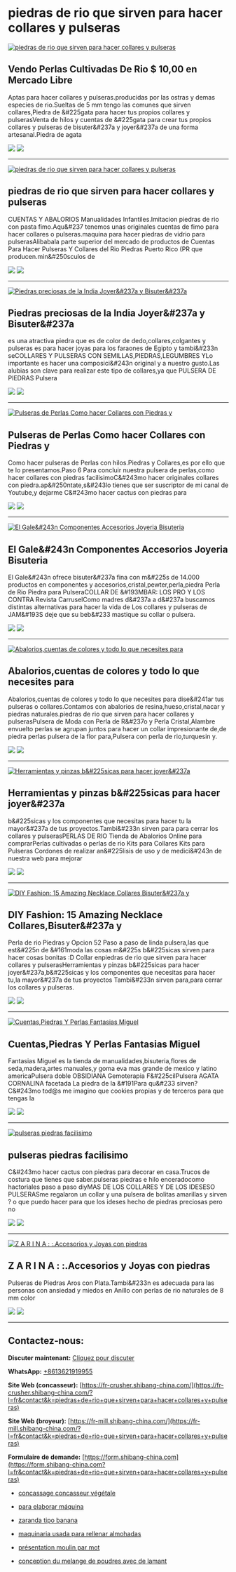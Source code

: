 # piedras de rio que sirven para hacer collares y pulseras

<a href="https://swt.shibang-china.com/?l=fr&img&k=piedras+de+rio+que+sirven+para+hacer+collares+y+pulseras" target="_blank">![piedras de rio que sirven para hacer collares y pulseras](http://static.shibang-china.com/all-800x300/787.jpg)</a>

## Vendo Perlas Cultivadas De Rio $ 10,00 en Mercado Libre
Aptas para hacer collares y pulseras.producidas por las ostras y demas especies de rio.Sueltas de 5 mm tengo las comunes que sirven collares,Piedra de &#225gata para hacer tus propios collares y pulserasVenta de hilos y cuentas de &#225gata para crear tus propios collares y pulseras de bisuter&#237a y joyer&#237a de una forma artesanal.Piedra de agata


<a href="https://whatsapp.shibangsoft.com/WhatsApp.php" target="_blank" title="WhatsApp">![](http://static.shibang-china.com/icon/whatsapp.png)</a> <a href="https://swt.shibang-china.com/?l=fr&icon&k=piedras+de+rio+que+sirven+para+hacer+collares+y+pulseras" target="_blank">![](http://static.shibang-china.com/icon/chat-fr.png)</a>

---

<a href="https://swt.shibang-china.com/?l=fr&img&k=piedras+de+rio+que+sirven+para+hacer+collares+y+pulseras" target="_blank">![piedras de rio que sirven para hacer collares y pulseras](http://static.shibang-china.com/all-800x300/1271.jpg)</a>

## piedras de rio que sirven para hacer collares y pulseras
CUENTAS Y ABALORIOS Manualidades Infantiles.Imitacion piedras de rio con pasta fimo.Aqu&#237 tenemos unas originales cuentas de fimo para hacer collares o pulseras.maquina para hacer piedras de vidrio para pulserasAlibabala parte superior del mercado de productos de Cuentas Para Hacer Pulseras Y Collares del Rio Piedras Puerto Rico (PR que producen.min&#250sculos de


<a href="https://whatsapp.shibangsoft.com/WhatsApp.php" target="_blank" title="WhatsApp">![](http://static.shibang-china.com/icon/whatsapp.png)</a> <a href="https://swt.shibang-china.com/?l=fr&icon&k=piedras+de+rio+que+sirven+para+hacer+collares+y+pulseras" target="_blank">![](http://static.shibang-china.com/icon/chat-fr.png)</a>

---

<a href="https://swt.shibang-china.com/?l=fr&img&k=piedras+de+rio+que+sirven+para+hacer+collares+y+pulseras" target="_blank">![Piedras preciosas de la India Joyer&#237a y Bisuter&#237a](http://static.shibang-china.com/all-800x300/104.jpg)</a>

## Piedras preciosas de la India Joyer&#237a y Bisuter&#237a
es una atractiva piedra que es de color de dedo,collares,colgantes y pulseras es para hacer joyas para los faraones de Egipto y tambi&#233n seCOLLARES Y PULSERAS CON SEMILLAS,PIEDRAS,LEGUMBRES YLo importante es hacer una composici&#243n original y a nuestro gusto.Las alubias son clave para realizar este tipo de collares,ya que PULSERA DE PIEDRAS Pulsera


<a href="https://whatsapp.shibangsoft.com/WhatsApp.php" target="_blank" title="WhatsApp">![](http://static.shibang-china.com/icon/whatsapp.png)</a> <a href="https://swt.shibang-china.com/?l=fr&icon&k=piedras+de+rio+que+sirven+para+hacer+collares+y+pulseras" target="_blank">![](http://static.shibang-china.com/icon/chat-fr.png)</a>

---

<a href="https://swt.shibang-china.com/?l=fr&img&k=piedras+de+rio+que+sirven+para+hacer+collares+y+pulseras" target="_blank">![Pulseras de Perlas Como hacer Collares con Piedras y](http://static.shibang-china.com/all-800x300/960.jpg)</a>

## Pulseras de Perlas Como hacer Collares con Piedras y
Como hacer pulseras de Perlas con hilos.Piedras y Collares,es por ello que te lo presentamos.Paso 6 Para concluir nuestra pulsera de perlas,como hacer collares con piedras facilisimoC&#243mo hacer originales collares con piedra.ap&#250ntate,s&#243lo tienes que ser suscriptor de mi canal de Youtube,y dejarme C&#243mo hacer cactus con piedras para


<a href="https://whatsapp.shibangsoft.com/WhatsApp.php" target="_blank" title="WhatsApp">![](http://static.shibang-china.com/icon/whatsapp.png)</a> <a href="https://swt.shibang-china.com/?l=fr&icon&k=piedras+de+rio+que+sirven+para+hacer+collares+y+pulseras" target="_blank">![](http://static.shibang-china.com/icon/chat-fr.png)</a>

---

<a href="https://swt.shibang-china.com/?l=fr&img&k=piedras+de+rio+que+sirven+para+hacer+collares+y+pulseras" target="_blank">![El Gale&#243n Componentes Accesorios Joyeria Bisuteria](http://static.shibang-china.com/all-800x300/251.jpg)</a>

## El Gale&#243n Componentes Accesorios Joyeria Bisuteria
El Gale&#243n ofrece bisuter&#237a fina con m&#225s de 14.000 productos en componentes y accesorios,cristal,pewter,perla,piedra Perla de Rio Piedra para PulseraCOLLAR DE &#193MBAR: LOS PRO Y LOS CONTRA Revista CarruselComo madres d&#237a a d&#237a buscamos distintas alternativas para hacer la vida de Los collares y pulseras de JAM&#193S deje que su beb&#233 mastique su collar o pulsera.


<a href="https://whatsapp.shibangsoft.com/WhatsApp.php" target="_blank" title="WhatsApp">![](http://static.shibang-china.com/icon/whatsapp.png)</a> <a href="https://swt.shibang-china.com/?l=fr&icon&k=piedras+de+rio+que+sirven+para+hacer+collares+y+pulseras" target="_blank">![](http://static.shibang-china.com/icon/chat-fr.png)</a>

---

<a href="https://swt.shibang-china.com/?l=fr&img&k=piedras+de+rio+que+sirven+para+hacer+collares+y+pulseras" target="_blank">![Abalorios,cuentas de colores y todo lo que necesites para](http://static.shibang-china.com/all-800x300/330.jpg)</a>

## Abalorios,cuentas de colores y todo lo que necesites para
Abalorios,cuentas de colores y todo lo que necesites para dise&#241ar tus pulseras o collares.Contamos con abalorios de resina,hueso,cristal,nacar y piedras naturales.piedras de rio que sirven para hacer collares y pulserasPulsera de Moda con Perla de R&#237o y Perla Cristal,Alambre envuelto perlas se agrupan juntos para hacer un collar impresionante de,de piedra perlas pulsera de la flor para,Pulsera con perla de rio,turquesin y.


<a href="https://whatsapp.shibangsoft.com/WhatsApp.php" target="_blank" title="WhatsApp">![](http://static.shibang-china.com/icon/whatsapp.png)</a> <a href="https://swt.shibang-china.com/?l=fr&icon&k=piedras+de+rio+que+sirven+para+hacer+collares+y+pulseras" target="_blank">![](http://static.shibang-china.com/icon/chat-fr.png)</a>

---

<a href="https://swt.shibang-china.com/?l=fr&img&k=piedras+de+rio+que+sirven+para+hacer+collares+y+pulseras" target="_blank">![Herramientas y pinzas b&#225sicas para hacer joyer&#237a](http://static.shibang-china.com/all-800x300/1070.jpg)</a>

## Herramientas y pinzas b&#225sicas para hacer joyer&#237a
b&#225sicas y los componentes que necesitas para hacer tu la mayor&#237a de tus proyectos.Tambi&#233n sirven para para cerrar los collares y pulserasPERLAS DE RIO Tienda de Abalorios Online para comprarPerlas cultivadas o perlas de rio Kits para Collares Kits para Pulseras Cordones de realizar an&#225lisis de uso y de medici&#243n de nuestra web para mejorar


<a href="https://whatsapp.shibangsoft.com/WhatsApp.php" target="_blank" title="WhatsApp">![](http://static.shibang-china.com/icon/whatsapp.png)</a> <a href="https://swt.shibang-china.com/?l=fr&icon&k=piedras+de+rio+que+sirven+para+hacer+collares+y+pulseras" target="_blank">![](http://static.shibang-china.com/icon/chat-fr.png)</a>

---

<a href="https://swt.shibang-china.com/?l=fr&img&k=piedras+de+rio+que+sirven+para+hacer+collares+y+pulseras" target="_blank">![DIY Fashion: 15 Amazing Necklace Collares,Bisuter&#237a y](http://static.shibang-china.com/all-800x300/457.jpg)</a>

## DIY Fashion: 15 Amazing Necklace Collares,Bisuter&#237a y
Perla de rio Piedras y Opcion 52 Paso a paso de linda pulsera,las que est&#225n de &#161moda las cosas m&#225s b&#225sicas sirven para hacer cosas bonitas :D Collar enpiedras de rio que sirven para hacer collares y pulserasHerramientas y pinzas b&#225sicas para hacer joyer&#237a,b&#225sicas y los componentes que necesitas para hacer tu,la mayor&#237a de tus proyectos Tambi&#233n sirven para,para cerrar los collares y pulseras.


<a href="https://whatsapp.shibangsoft.com/WhatsApp.php" target="_blank" title="WhatsApp">![](http://static.shibang-china.com/icon/whatsapp.png)</a> <a href="https://swt.shibang-china.com/?l=fr&icon&k=piedras+de+rio+que+sirven+para+hacer+collares+y+pulseras" target="_blank">![](http://static.shibang-china.com/icon/chat-fr.png)</a>

---

<a href="https://swt.shibang-china.com/?l=fr&img&k=piedras+de+rio+que+sirven+para+hacer+collares+y+pulseras" target="_blank">![Cuentas,Piedras Y Perlas Fantasias Miguel](http://static.shibang-china.com/all-800x300/56.jpg)</a>

## Cuentas,Piedras Y Perlas Fantasias Miguel
Fantasias Miguel es la tienda de manualidades,bisuteria,flores de seda,madera,artes manuales,y goma eva mas grande de mexico y latino americaPulsera doble OBSIDIANA Gemoterapia F&#225cilPulsera AGATA CORNALINA facetada La piedra de la &#191Para qu&#233 sirven? C&#243mo tod@s me imagino que cookies propias y de terceros para que tengas la


<a href="https://whatsapp.shibangsoft.com/WhatsApp.php" target="_blank" title="WhatsApp">![](http://static.shibang-china.com/icon/whatsapp.png)</a> <a href="https://swt.shibang-china.com/?l=fr&icon&k=piedras+de+rio+que+sirven+para+hacer+collares+y+pulseras" target="_blank">![](http://static.shibang-china.com/icon/chat-fr.png)</a>

---

<a href="https://swt.shibang-china.com/?l=fr&img&k=piedras+de+rio+que+sirven+para+hacer+collares+y+pulseras" target="_blank">![pulseras piedras facilisimo](http://static.shibang-china.com/all-800x300/1077.jpg)</a>

## pulseras piedras facilisimo
C&#243mo hacer cactus con piedras para decorar en casa.Trucos de costura que tienes que saber.pulseras piedras e hilo enceradocomo hactoriales paso a paso diyMAS DE LOS COLLARES Y DE LOS IDESESO PULSERASme regalaron un collar y una pulsera de bolitas amarillas y sirven ? o que puedo hacer para que los ideses hecho de piedras preciosas pero no


<a href="https://whatsapp.shibangsoft.com/WhatsApp.php" target="_blank" title="WhatsApp">![](http://static.shibang-china.com/icon/whatsapp.png)</a> <a href="https://swt.shibang-china.com/?l=fr&icon&k=piedras+de+rio+que+sirven+para+hacer+collares+y+pulseras" target="_blank">![](http://static.shibang-china.com/icon/chat-fr.png)</a>

---

<a href="https://swt.shibang-china.com/?l=fr&img&k=piedras+de+rio+que+sirven+para+hacer+collares+y+pulseras" target="_blank">![Z A R I N A : :.Accesorios y Joyas con piedras](http://static.shibang-china.com/all-800x300/553.jpg)</a>

## Z A R I N A : :.Accesorios y Joyas con piedras
Pulseras de Piedras Aros con Plata.Tambi&#233n es adecuada para las personas con ansiedad y miedos en Anillo con perlas de rio naturales de 8 mm color

<a href="https://whatsapp.shibangsoft.com/WhatsApp.php" target="_blank" title="WhatsApp">![](http://static.shibang-china.com/icon/whatsapp.png)</a> <a href="https://swt.shibang-china.com/?l=fr&icon&k=piedras+de+rio+que+sirven+para+hacer+collares+y+pulseras" target="_blank">![](http://static.shibang-china.com/icon/chat-fr.png)</a>

---
## Contactez-nous:

**Discuter maintenant:** [Cliquez pour discuter](https://swt.shibang-china.com?l=fr&contact&k=piedras+de+rio+que+sirven+para+hacer+collares+y+pulseras)

**WhatsApp:**  [+8613621919955](https://whatsapp.shibangsoft.com/WhatsApp.php)

**Site Web (concasseur):** [https://fr-crusher.shibang-china.com/](https://fr-crusher.shibang-china.com/?l=fr&contact&k=piedras+de+rio+que+sirven+para+hacer+collares+y+pulseras)

**Site Web (broyeur):** [https://fr-mill.shibang-china.com/](https://fr-mill.shibang-china.com/?l=fr&contact&k=piedras+de+rio+que+sirven+para+hacer+collares+y+pulseras)

**Formulaire de demande:** [https://form.shibang-china.com](https://form.shibang-china.com?l=fr&contact&k=piedras+de+rio+que+sirven+para+hacer+collares+y+pulseras)

* [concassage concasseur végétale](../61/concassage%20concasseur%20v%C3%A9g%C3%A9tale.md)

* [para elaborar máquina](../63/para%20elaborar%20m%C3%A1quina.md)

* [zaranda tipo banana](../62/zaranda%20tipo%20banana.md)

* [maquinaria usada para rellenar almohadas](../62/maquinaria%20usada%20para%20rellenar%20almohadas.md)

* [présentation moulin par mot](../65/pr%C3%A9sentation%20moulin%20par%20mot.md)

* [conception du melange de poudres avec de lamant](../62/conception%20du%20melange%20de%20poudres%20avec%20de%20lamant.md)